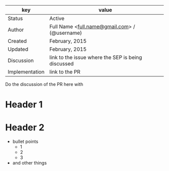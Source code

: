 | key            | value                                                 |
|----------------|-------------------------------------------------------|
| Status         | Active | Deferred | Accepted | Rejected | Implemented |
| Author         | Full Name &lt;full.name@gmail.com&gt; / (@username)   |
| Created        | February, 2015                                        |
| Updated        | February, 2015                                        |
| Discussion     | link to the issue where the SEP is being discussed    |
| Implementation | link to the PR                                        |


Do the discussion of the PR here with 

# Header 1

# Header 2

  - bullet points
    - 1
    - 2
    - 3
  - and other things
